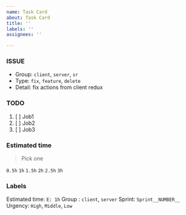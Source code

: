 ```yaml
---
name: Task Card
about: Task Card
title: ''
labels: ''
assignees: ''

---
```


### ISSUE
- Group: `client`, `server`, `sr`
- Type: `fix`, `feature`, `delete`
- Detail: fix actions from client redux
### TODO
1. [ ] Job1
2. [ ] Job2
3. [ ] Job3
### Estimated time
> Pick one

`0.5h`
`1h`
`1.5h`
`2h`
`2.5h`
`3h`
### Labels
Estimated time: `E: 1h`
Group : `client`, `server`
Sprint: `Sprint__NUMBER__`
Urgency: `High`, `Middle`, `Low`
